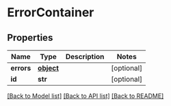 # ErrorContainer

## Properties
Name | Type | Description | Notes
------------ | ------------- | ------------- | -------------
**errors** | [**object**](.md) |  | [optional] 
**id** | **str** |  | [optional] 

[[Back to Model list]](../README.md#documentation-for-models) [[Back to API list]](../README.md#documentation-for-api-endpoints) [[Back to README]](../README.md)


